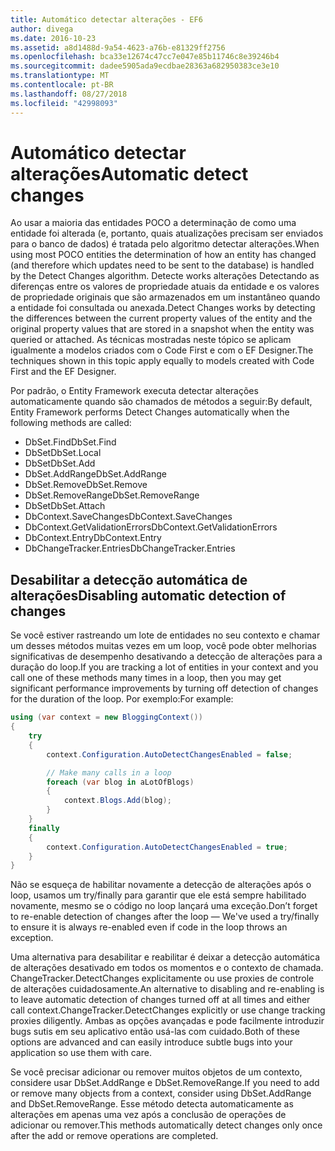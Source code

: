 ```yaml
---
title: Automático detectar alterações - EF6
author: divega
ms.date: 2016-10-23
ms.assetid: a8d1488d-9a54-4623-a76b-e81329ff2756
ms.openlocfilehash: bca33e12674c47cc7e047e85b11746c8e39246b4
ms.sourcegitcommit: dadee5905ada9ecdbae28363a682950383ce3e10
ms.translationtype: MT
ms.contentlocale: pt-BR
ms.lasthandoff: 08/27/2018
ms.locfileid: "42998093"
---
```

# <a name="automatic-detect-changes"></a><span data-ttu-id="f8523-102">Automático detectar alterações</span><span class="sxs-lookup"><span data-stu-id="f8523-102">Automatic detect changes</span></span>
<span data-ttu-id="f8523-103">Ao usar a maioria das entidades POCO a determinação de como uma entidade foi alterada (e, portanto, quais atualizações precisam ser enviados para o banco de dados) é tratada pelo algoritmo detectar alterações.</span><span class="sxs-lookup"><span data-stu-id="f8523-103">When using most POCO entities the determination of how an entity has changed (and therefore which updates need to be sent to the database) is handled by the Detect Changes algorithm.</span></span> <span data-ttu-id="f8523-104">Detecte works alterações Detectando as diferenças entre os valores de propriedade atuais da entidade e os valores de propriedade originais que são armazenados em um instantâneo quando a entidade foi consultada ou anexada.</span><span class="sxs-lookup"><span data-stu-id="f8523-104">Detect Changes works by detecting the differences between the current property values of the entity and the original property values that are stored in a snapshot when the entity was queried or attached.</span></span> <span data-ttu-id="f8523-105">As técnicas mostradas neste tópico se aplicam igualmente a modelos criados com o Code First e com o EF Designer.</span><span class="sxs-lookup"><span data-stu-id="f8523-105">The techniques shown in this topic apply equally to models created with Code First and the EF Designer.</span></span>  

<span data-ttu-id="f8523-106">Por padrão, o Entity Framework executa detectar alterações automaticamente quando são chamados de métodos a seguir:</span><span class="sxs-lookup"><span data-stu-id="f8523-106">By default, Entity Framework performs Detect Changes automatically when the following methods are called:</span></span>  

- <span data-ttu-id="f8523-107">DbSet.Find</span><span class="sxs-lookup"><span data-stu-id="f8523-107">DbSet.Find</span></span>  
- <span data-ttu-id="f8523-108">DbSet</span><span class="sxs-lookup"><span data-stu-id="f8523-108">DbSet.Local</span></span>  
- <span data-ttu-id="f8523-109">DbSet</span><span class="sxs-lookup"><span data-stu-id="f8523-109">DbSet.Add</span></span>  
- <span data-ttu-id="f8523-110">DbSet.AddRange</span><span class="sxs-lookup"><span data-stu-id="f8523-110">DbSet.AddRange</span></span>
- <span data-ttu-id="f8523-111">DbSet.Remove</span><span class="sxs-lookup"><span data-stu-id="f8523-111">DbSet.Remove</span></span>  
- <span data-ttu-id="f8523-112">DbSet.RemoveRange</span><span class="sxs-lookup"><span data-stu-id="f8523-112">DbSet.RemoveRange</span></span>
- <span data-ttu-id="f8523-113">DbSet</span><span class="sxs-lookup"><span data-stu-id="f8523-113">DbSet.Attach</span></span>  
- <span data-ttu-id="f8523-114">DbContext.SaveChanges</span><span class="sxs-lookup"><span data-stu-id="f8523-114">DbContext.SaveChanges</span></span>  
- <span data-ttu-id="f8523-115">DbContext.GetValidationErrors</span><span class="sxs-lookup"><span data-stu-id="f8523-115">DbContext.GetValidationErrors</span></span>  
- <span data-ttu-id="f8523-116">DbContext.Entry</span><span class="sxs-lookup"><span data-stu-id="f8523-116">DbContext.Entry</span></span>  
- <span data-ttu-id="f8523-117">DbChangeTracker.Entries</span><span class="sxs-lookup"><span data-stu-id="f8523-117">DbChangeTracker.Entries</span></span>  

## <a name="disabling-automatic-detection-of-changes"></a><span data-ttu-id="f8523-118">Desabilitar a detecção automática de alterações</span><span class="sxs-lookup"><span data-stu-id="f8523-118">Disabling automatic detection of changes</span></span>  

<span data-ttu-id="f8523-119">Se você estiver rastreando um lote de entidades no seu contexto e chamar um desses métodos muitas vezes em um loop, você pode obter melhorias significativas de desempenho desativando a detecção de alterações para a duração do loop.</span><span class="sxs-lookup"><span data-stu-id="f8523-119">If you are tracking a lot of entities in your context and you call one of these methods many times in a loop, then you may get significant performance improvements by turning off detection of changes for the duration of the loop.</span></span> <span data-ttu-id="f8523-120">Por exemplo:</span><span class="sxs-lookup"><span data-stu-id="f8523-120">For example:</span></span>  

``` csharp
using (var context = new BloggingContext())
{
    try
    {
        context.Configuration.AutoDetectChangesEnabled = false;

        // Make many calls in a loop
        foreach (var blog in aLotOfBlogs)
        {
            context.Blogs.Add(blog);
        }
    }
    finally
    {
        context.Configuration.AutoDetectChangesEnabled = true;
    }
}
```  

<span data-ttu-id="f8523-121">Não se esqueça de habilitar novamente a detecção de alterações após o loop, usamos um try/finally para garantir que ele está sempre habilitado novamente, mesmo se o código no loop lançará uma exceção.</span><span class="sxs-lookup"><span data-stu-id="f8523-121">Don’t forget to re-enable detection of changes after the loop — We've used a try/finally to ensure it is always re-enabled even if code in the loop throws an exception.</span></span>  

<span data-ttu-id="f8523-122">Uma alternativa para desabilitar e reabilitar é deixar a detecção automática de alterações desativado em todos os momentos e o contexto de chamada. ChangeTracker.DetectChanges explicitamente ou use proxies de controle de alterações cuidadosamente.</span><span class="sxs-lookup"><span data-stu-id="f8523-122">An alternative to disabling and re-enabling is to leave automatic detection of changes turned off at all times and either call context.ChangeTracker.DetectChanges explicitly or use change tracking proxies diligently.</span></span> <span data-ttu-id="f8523-123">Ambas as opções avançadas e pode facilmente introduzir bugs sutis em seu aplicativo então usá-las com cuidado.</span><span class="sxs-lookup"><span data-stu-id="f8523-123">Both of these options are advanced and can easily introduce subtle bugs into your application so use them with care.</span></span>  

<span data-ttu-id="f8523-124">Se você precisar adicionar ou remover muitos objetos de um contexto, considere usar DbSet.AddRange e DbSet.RemoveRange.</span><span class="sxs-lookup"><span data-stu-id="f8523-124">If you need to add or remove many objects from a context, consider using DbSet.AddRange and DbSet.RemoveRange.</span></span> <span data-ttu-id="f8523-125">Esse método detecta automaticamente as alterações em apenas uma vez após a conclusão de operações de adicionar ou remover.</span><span class="sxs-lookup"><span data-stu-id="f8523-125">This methods automatically detect changes only once after the add or remove operations are completed.</span></span> 
